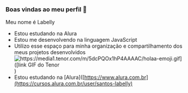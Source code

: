 ### Boas vindas ao meu perfil 🩷
Meu nome é Labelly
- Estou estudando na Alura
- Estou me desenvolvendo na linguagem JavaScript
- Utilizo esse espaço para minha organização e
compartilhamento dos meus projetos desenvolvidos
![https://media1.tenor.com/m/5dcPQOx1hP4AAAAC/holaa-emoji.gif]([link GIF do Tenor](https://media1.tenor.com/m/5dcPQOx1hP4AAAAC/holaa-emoji.gif))
- Estou estudando na [Alura]([https://www.alura.com.br](https://cursos.alura.com.br/user/santos-labelly)
